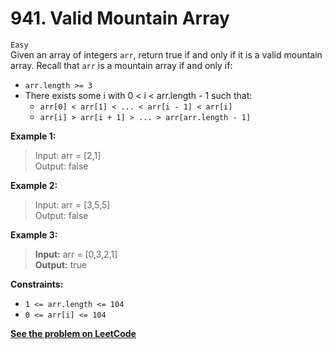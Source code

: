 # 941. Valid Mountain Array

`Easy` <br />
Given an array of integers `arr`, return true if and only if it is a valid mountain array.
Recall that `arr` is a mountain array if and only if:

- `arr.length >= 3`
- There exists some i with 0 < i < arr.length - 1 such that:
    - `arr[0] < arr[1] < ... < arr[i - 1] < arr[i] `
    - `arr[i] > arr[i + 1] > ... > arr[arr.length - 1]`

**Example 1:**

> Input: arr = [2,1] <br />
> Output: false

**Example 2:**

> Input: arr = [3,5,5] <br />
> Output: false

**Example 3:**

> **Input:** arr = [0,3,2,1] <br />
> **Output:** true

**Constraints:**

- `1 <= arr.length <= 104`
- `0 <= arr[i] <= 104`

[**See the problem on LeetCode**](https://leetcode.com/problems/valid-mountain-array/)
